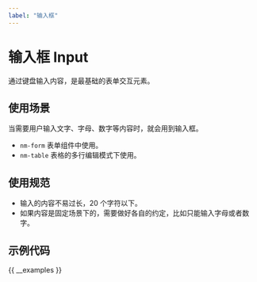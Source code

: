 ```yaml
---
label: "输入框"
---
```


# 输入框 Input

通过键盘输入内容，是最基础的表单交互元素。

## 使用场景

当需要用户输入文字、字母、数字等内容时，就会用到输入框。

-   `nm-form` 表单组件中使用。
-   `nm-table` 表格的多行编辑模式下使用。

## 使用规范

-   输入的内容不易过长，20 个字符以下。
-   如果内容是固定场景下的，需要做好各自的约定，比如只能输入字母或者数字。

## 示例代码

{{ __examples }}
